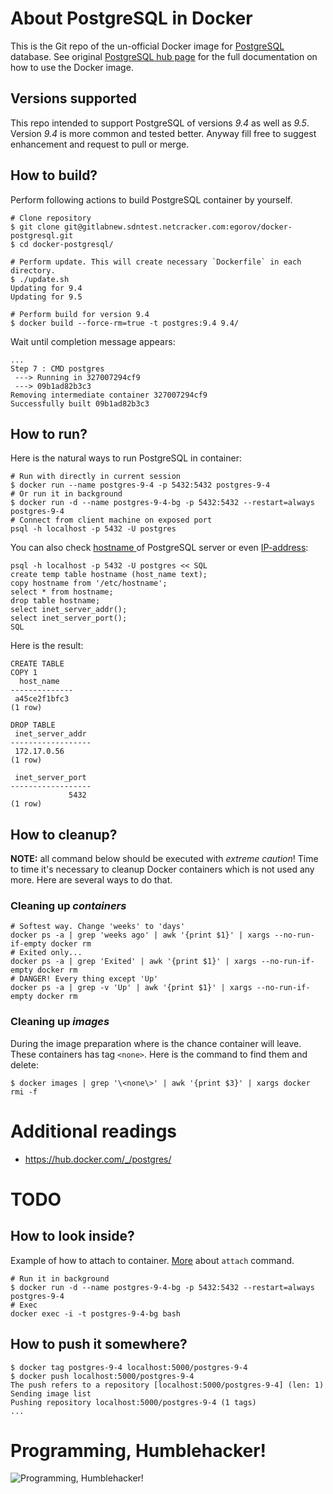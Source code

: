 # About PostgreSQL in Docker

This is the Git repo of the un-official Docker image for [PostgreSQL](https://registry.hub.docker.com/_/postgres/) database. See original [PostgreSQL hub page](https://hub.docker.com/_/postgres/) for the full documentation on how to use the Docker image.

## Versions supported
This repo intended to support PostgreSQL of versions *9.4* as well as *9.5*.
Version *9.4* is more common and tested better. Anyway fill free to suggest enhancement and request to pull or merge.

## How to build?
Perform following actions to build PostgreSQL container by yourself.

    # Clone repository
    $ git clone git@gitlabnew.sdntest.netcracker.com:egorov/docker-postgresql.git
    $ cd docker-postgresql/

    # Perform update. This will create necessary `Dockerfile` in each directory.
    $ ./update.sh
    Updating for 9.4
    Updating for 9.5

    # Perform build for version 9.4
    $ docker build --force-rm=true -t postgres:9.4 9.4/

Wait until completion message appears:

    ...
    Step 7 : CMD postgres
     ---> Running in 327007294cf9
     ---> 09b1ad82b3c3
    Removing intermediate container 327007294cf9
    Successfully built 09b1ad82b3c3

## How to run?
Here is the natural ways to run PostgreSQL in container:

    # Run with directly in current session
    $ docker run --name postgres-9-4 -p 5432:5432 postgres-9-4
    # Or run it in background
    $ docker run -d --name postgres-9-4-bg -p 5432:5432 --restart=always postgres-9-4
    # Connect from client machine on exposed port
    psql -h localhost -p 5432 -U postgres

You can also check  [hostname ](http://www.postgresql.org/message-id/BLU102-W2529897925D1499BB8B0CEA1F00@phx.gbl) of PostgreSQL server or even [IP-address](http://stackoverflow.com/questions/5598517/find-the-host-name-and-port-using-psql-commands):

    psql -h localhost -p 5432 -U postgres << SQL
    create temp table hostname (host_name text);
    copy hostname from '/etc/hostname';
    select * from hostname;
    drop table hostname;
    select inet_server_addr();
    select inet_server_port();
    SQL

Here is the result:

    CREATE TABLE
    COPY 1
      host_name
    --------------
     a45ce2f1bfc3
    (1 row)

    DROP TABLE
     inet_server_addr
    ------------------
     172.17.0.56
    (1 row)

     inet_server_port
    ------------------
                 5432
    (1 row)

## How to cleanup?
**NOTE:** all command below should be executed with *extreme caution*!
Time to time it's necessary to cleanup Docker containers which is not used any more. Here are several ways to do that.

### Cleaning up *containers*

    # Softest way. Change 'weeks' to 'days'
    docker ps -a | grep 'weeks ago' | awk '{print $1}' | xargs --no-run-if-empty docker rm
    # Exited only...
    docker ps -a | grep 'Exited' | awk '{print $1}' | xargs --no-run-if-empty docker rm
    # DANGER! Every thing except 'Up'
    docker ps -a | grep -v 'Up' | awk '{print $1}' | xargs --no-run-if-empty docker rm

### Cleaning up *images*
During the image preparation where is the chance container will leave. These containers has tag `<none>`. Here is the command to find them and delete:

    $ docker images | grep '\<none\>' | awk '{print $3}' | xargs docker rmi -f

# Additional readings

- https://hub.docker.com/_/postgres/

# TODO
## How to look inside?

Example of how to attach to container. [More](https://docs.docker.com/reference/commandline/attach/) about `attach` command.

    # Run it in background
    $ docker run -d --name postgres-9-4-bg -p 5432:5432 --restart=always postgres-9-4
    # Exec
    docker exec -i -t postgres-9-4-bg bash

## How to push it somewhere?

    $ docker tag postgres-9-4 localhost:5000/postgres-9-4
    $ docker push localhost:5000/postgres-9-4
    The push refers to a repository [localhost:5000/postgres-9-4] (len: 1)
    Sending image list
    Pushing repository localhost:5000/postgres-9-4 (1 tags)
    ...

# Programming, Humblehacker!
![Programming, Humblehacker!](http://s3.amazonaws.com/zedshaw.progmofo/bg.png)
